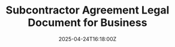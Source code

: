 ---
title: Subcontractor Agreement Legal Document for Business
linkTitle: Subcontractor Agreement Legal Document for Business
date: '2025-04-24T16:18:00Z'
weight: 1
description: No content
draft: false
ref: subcontractor-agreement-legal-document-for-business
---